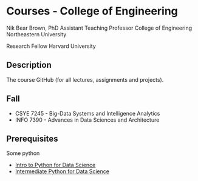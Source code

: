 # Courses - College of Engineering

Nik Bear Brown, PhD
Assistant Teaching Professor
College of Engineering
Northeastern University

Research Fellow
Harvard University



## Description

The course GitHub (for all lectures, assignments and projects).

## Fall 

* CSYE 7245 - Big-Data Systems and Intelligence Analytics  
* INFO 7390 - Advances in Data Sciences and Architecture



## Prerequisites

Some python 
* [Intro to Python for Data Science](https://www.datacamp.com/courses/intro-to-python-for-data-science)
* [Intermediate Python for Data Science](https://www.datacamp.com/courses/intermediate-python-for-data-science)
